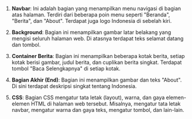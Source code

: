 1. **Navbar**: Ini adalah bagian yang menampilkan menu navigasi di bagian atas halaman. Terdiri dari beberapa poin menu seperti "Beranda", "Berita", dan "About". Terdapat juga logo Indonesia di sebelah kiri.
    
2. **Background**: Bagian ini menampilkan gambar latar belakang yang mengisi seluruh halaman web. Di atasnya terdapat teks selamat datang dan tombol.
    
3. **Container Berita**: Bagian ini menampilkan beberapa kotak berita, setiap kotak berisi gambar, judul berita, dan cuplikan berita singkat. Terdapat tombol "Baca Selengkapnya" di setiap kotak.
    
4. **Bagian Akhir (End)**: Bagian ini menampilkan gambar dan teks "About". Di sini terdapat deskripsi singkat tentang Indonesia.
    
5. **CSS**: Bagian CSS mengatur tata letak (layout), warna, dan gaya elemen-elemen HTML di halaman web tersebut. Misalnya, mengatur tata letak navbar, mengatur warna dan gaya teks, mengatur tombol, dan lain-lain.